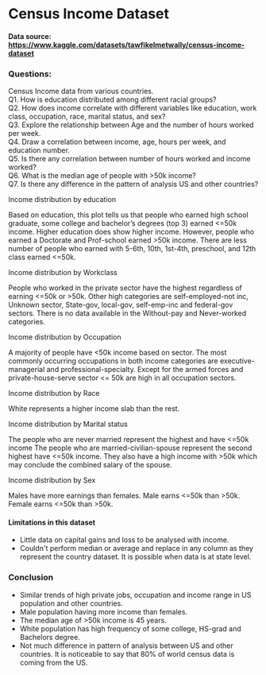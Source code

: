 # Census Income Dataset

#### Data source: https://www.kaggle.com/datasets/tawfikelmetwally/census-income-dataset

### Questions:
Census Income data from various countries. <br>
Q1. How is education distributed among different racial groups? <br>
Q2. How does income correlate with different variables like education, work class, occupation, race, marital status, and sex? <br>
Q3. Explore the relationship between Age and the number of hours worked per week. <br>
Q4. Draw a correlation between income, age, hours per week, and education number. <br>
Q5. Is there any correlation between number of hours worked and income worked? <br>
Q6. What is the median age of people with >50k income? <br>
Q7. Is there any difference in the pattern of analysis US and other countries? <br>


Income distribution by education <br>

Based on education, this plot tells us that people who earned high school graduate, some college and bachelor’s degrees (top 3) earned <=50k income. Higher education does show higher income.
However, people who earned a Doctorate and Prof-school earned >50k income.
There are less number of people who earned with 5-6th, 10th, 1st-4th, preschool, and 12th class earned <=50k. <br>

Income distribution by Workclass <br>

People who worked in the private sector have the highest regardless of earning <=50k or >50k.
Other high categories are self-employed-not inc, Unknown sector, State-gov, local-gov, self-emp-inc and federal-gov sectors.
There is no data available in the Without-pay and Never-worked categories. <br>

Income distribution by Occupation <br>

A majority of people have <50k income based on sector.
The most commonly occurring occupations in both income categories are executive-managerial and professional-specialty. Except for the armed forces and private-house-serve sector <= 50k are high in all occupation sectors. <br>

Income distribution by Race <br>

White represents a higher income slab than the rest.

Income distribution by Marital status <br>

The people who are never married represent the highest and have <=50k income
The people who are married-civilian-spouse represent the second highest have <=50k income. They also have a high income with >50k which may conclude the combined salary of the spouse. <br>

Income distribution by Sex <br>

Males have more earnings than females.
Male earns <=50k than >50k.
Female earns <=50k than >50k.


#### Limitations in this dataset <br>
* Little data on capital gains and loss to be analysed with income.
* Couldn't perform median or average and replace in any column as they represent the country dataset. It is possible when data is at state level. <br>


### Conclusion <br>
* Similar trends of high private jobs, occupation and income range in US population and other countries.
* Male population having more income than females.
* The median age of >50k income is 45 years.
* White population has high frequency of some college, HS-grad and Bachelors degree.
* Not much difference in pattern of analysis between US and other countries. It is noticeable to say that 80% of world census data is coming from the US.